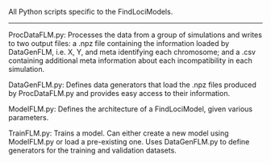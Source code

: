 All Python scripts specific to the FindLociModels.

---

ProcDataFLM.py: Processes the data from a group of simulations and writes to two output files: a .npz file containing the information loaded by DataGenFLM, i.e. X, Y, and meta identifying each chromosome; and a .csv containing additional meta information about each incompatibility in each simulation.

DataGenFLM.py: Defines data generators that load the .npz files produced by ProcDataFLM.py and provides easy access to their information.

ModelFLM.py: Defines the architecture of a FindLociModel, given various parameters.

TrainFLM.py: Trains a model. Can either create a new model using ModelFLM.py or load a pre-existing one. Uses DataGenFLM.py to define generators for the training and validation datasets.